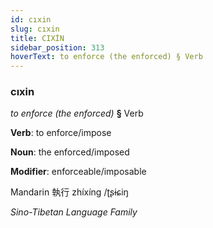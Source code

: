 ```yaml
---
id: cıxin
slug: cıxin
title: CIXİN
sidebar_position: 313
hoverText: to enforce (the enforced) § Verb
---
```


### cıxin

*to enforce (the enforced)* **§** Verb

**Verb**: to enforce/impose

**Noun**: the enforced/imposed

**Modifier**: enforceable/imposable

Mandarin 執行 zhíxíng /ʈʂɨɕiŋ

*Sino-Tibetan Language Family*